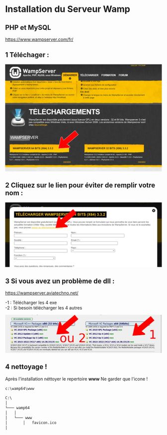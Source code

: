 # Installation du Serveur Wamp
## PHP et MySQL
https://www.wampserver.com/fr/

## 1 Téléchager :
![Wamp](/img/wamp-download.webp)

## 2 Cliquez sur le lien pour éviter de remplir votre nom :
![download](/img/download.webp)


## 3 **Si vous avez un problème** de dll :
https://wampserver.aviatechno.net/

-1 : Télécharger les 4 exe  
-2 : Si besoin télécharger les 4 autres

![aviato](/img/aviato.webp)


## 4 nettoyage !
Après l'installation néttoyer le repertoire **www**
Ne garder que l'icone !

```
c:\wamp64\www
```

```
C:\  
│
└─── wamp64
│   │
│   └─── www
│       │   favicon.ico
│   
```


